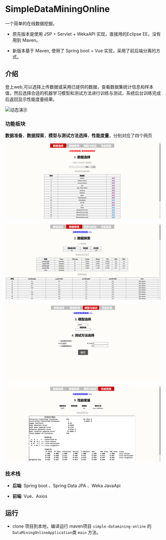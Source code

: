 # SimpleDataMiningOnline

一个简单的在线数据挖掘。

- 原先版本是使用 JSP + Servlet + WekaAPI 实现，直接用的Eclipse EE，没有用到 Maven。

- 新版本基于 Maven, 使用了 Spring boot + Vue 实现，采用了前后端分离的方式。

## 介绍

登上web,可以选择上传数据或采用已提供的数据，查看数据集统计信息和样本值，然后选择合适的机器学习模型和测试方法进行训练与测试，系统后台训练完成后返回显示性能度量结果。

![动态演示](picture/在线数据挖掘演示.gif)

### 功能板块

**数据准备**，**数据探索**，**模型与测试方法选择**，**性能度量**，分别对应了四个网页

![数据选择](picture/1-数据选择.png)

![数据探索](picture/2-数据探索.png)

![模型与验证](picture/3-模型与验证.png)

![性能度量](picture/4-性能度量.png)

### 技术栈

- **后端**: Spring boot 、Spring Data JPA 、Weka JavaApi

- **前端**: Vue、Axios

## 运行

- clone 项目到本地，编译运行 maven项目 `simple-datamining-online` 的 `DataMiningOnlineApplication`类 `main` 方法。
